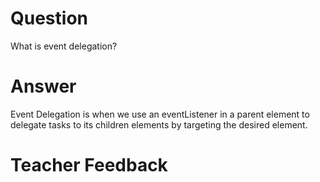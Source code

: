 # Question

What is event delegation?

# Answer

Event Delegation is when we use an eventListener in a parent element to delegate tasks to its children elements by targeting the desired element.

# Teacher Feedback
